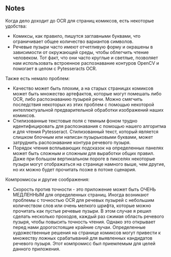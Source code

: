 ## Notes

Когда дело доходит до OCR для страниц комиксов, есть некоторые удобства:
* Комиксы, как правило, пишутся заглавными буквами, что ограничивает общее количество вариантов символов.
* Речевые пузыри часто имеют отчетливую форму и окрашены в зависимости от окружающей среды, чтобы облегчить чтение человеком. Тот факт, что они часто круглые и светлые, позволяет нам использовать встроенное распознавание контуров OpenCV и помогает в целом с Pytesseracts OCR.

Также есть немало проблем:
* Качество может быть плохим, а на старых страницах комиксов может быть множество артефактов, которые могут помешать либо OCR, либо распознаванию пузырей речи. Можно смягчить последствия некоторых из этих проблем с помощью некоторой интеллектуальной предварительной обработки изображений наших комиксов.
* Стилизованные текстовые поля с темным фоном трудно идентифицировать для распознавания с помощью нашего алгоритма и для чтения Pytesseract. Стилизованный текст, который является слишком блочным или написан пузырьковыми буквами, может затруднить распознавание контура речевого пузыря.
* Порядок чтения всплывающих подсказок на определенных панелях может быть сложным и сложным для выработки общих правил. Даже при большом вертикальном пороге в пикселях некоторые пузыри могут отображаться на странице намного выше, чем другие, но их можно будет прочитать позже в потоке сценария.

Компромиссы и другие соображения:
* Скорость против точности - это приложение может быть ОЧЕНЬ МЕДЛЕННЫМ для определенных страниц. Иногда возникают проблемы с точностью OCR для речевых пузырей с небольшим количеством слов или очень мелкого шрифта, которые можно прочитать как пустые речевые пузыри. В этом случае я решил сделать несколько проходов, каждый раз сжимая область речевого пузыря, чтобы повысить точность чтения. Однако это открывает перед нами дорогостоящие крайние случаи. Определенные художественные решения на  странице комиксов могут привести к множеству ложных срабатываний для выявленных кандидатов речевого пузыря. Этот компромисс был приемлемым для целей данного приложения.
